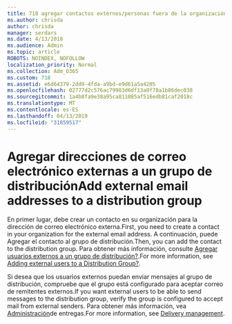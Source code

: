 ```yaml
---
title: 718 agregar contactos externos/personas fuera de la organización a una lista de distribución
ms.author: chrisda
author: chrisda
manager: serdars
ms.date: 4/13/2018
ms.audience: Admin
ms.topic: article
ROBOTS: NOINDEX, NOFOLLOW
localization_priority: Normal
ms.collection: Adm_O365
ms.custom: 718
ms.assetid: e6d64379-2dd9-4fda-a9bd-e9d61a5a4205
ms.openlocfilehash: 02777d2c576ac79983d6df13a0f78a1b86dec038
ms.sourcegitcommit: 1a4b8fa9e38a95ca811085af516edb81caf2018c
ms.translationtype: MT
ms.contentlocale: es-ES
ms.lasthandoff: 04/13/2019
ms.locfileid: "31859517"
---
```

# <a name="add-external-email-addresses-to-a-distribution-group"></a><span data-ttu-id="e6188-102">Agregar direcciones de correo electrónico externas a un grupo de distribución</span><span class="sxs-lookup"><span data-stu-id="e6188-102">Add external email addresses to a distribution group</span></span>

<span data-ttu-id="e6188-103">En primer lugar, debe crear un contacto en su organización para la dirección de correo electrónico externa.</span><span class="sxs-lookup"><span data-stu-id="e6188-103">First, you need to create a contact in your organization for the external email address.</span></span> <span data-ttu-id="e6188-104">A continuación, puede Agregar el contacto al grupo de distribución.</span><span class="sxs-lookup"><span data-stu-id="e6188-104">Then, you can add the contact to the distribution group.</span></span> <span data-ttu-id="e6188-105">Para obtener más información, consulte [Agregar usuarios externos a un grupo de distribución?](https://support.office.com/client/caa0f310-0bb7-48e3-8ad2-cb358b53bbba).</span><span class="sxs-lookup"><span data-stu-id="e6188-105">For more information, see [Adding external users to a Distribution Group?](https://support.office.com/client/caa0f310-0bb7-48e3-8ad2-cb358b53bbba).</span></span>

<span data-ttu-id="e6188-106">Si desea que los usuarios externos puedan enviar mensajes al grupo de distribución, compruebe que el grupo está configurado para aceptar correo de remitentes externos.</span><span class="sxs-lookup"><span data-stu-id="e6188-106">If you want external users to be able to send messages to the distribution group, verify the group is configured to accept mail from external senders.</span></span> <span data-ttu-id="e6188-107">Para obtener más información, vea [Administración](https://technet.microsoft.com/library/bb124513.aspx#deliverymanagement)de entregas.</span><span class="sxs-lookup"><span data-stu-id="e6188-107">For more information, see [Delivery management](https://technet.microsoft.com/library/bb124513.aspx#deliverymanagement).</span></span>
